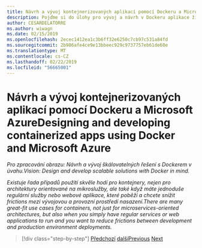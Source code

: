 ```yaml
---
title: Návrh a vývoj kontejnerizovaných aplikací pomocí Dockeru a Microsoft Azure
description: Pojďme si do úlohy pro vývoj a návrh v Dockeru aplikace životního cyklu.
author: CESARDELATORRE
ms.author: wiwagn
ms.date: 02/15/2019
ms.openlocfilehash: 2ecec1412ea1c3b6ff32e6250c7cb97c531a84fd
ms.sourcegitcommit: 2b986afe4ce9e13bbeec929c9737757eb61de60e
ms.translationtype: MT
ms.contentlocale: cs-CZ
ms.lasthandoff: 02/22/2019
ms.locfileid: "56665001"
---
```

# <a name="designing-and-developing-containerized-apps-using-docker-and-microsoft-azure"></a><span data-ttu-id="c64fd-103">Návrh a vývoj kontejnerizovaných aplikací pomocí Dockeru a Microsoft Azure</span><span class="sxs-lookup"><span data-stu-id="c64fd-103">Designing and developing containerized apps using Docker and Microsoft Azure</span></span>

<span data-ttu-id="c64fd-104">*Pro zpracování obrazu: Návrh a vývoj škálovatelných řešení s Dockerem v úvahu.*</span><span class="sxs-lookup"><span data-stu-id="c64fd-104">*Vision: Design and develop scalable solutions with Docker in mind.*</span></span>

<span data-ttu-id="c64fd-105">*Existuje řada případů použití skvěle hodí pro kontejnery, nejen pro architektury orientované na mikroslužby, ale také když máte jednoduše regulární služby nebo webové aplikace, které poběží a chcete snížit frictions mezi vývojovou a provozní prostředí nasazení.*</span><span class="sxs-lookup"><span data-stu-id="c64fd-105">*There are many great-fit use cases for containers, not just for microservices-oriented architectures, but also when you simply have regular services or web applications to run and you want to reduce frictions between development and production environment deployments.*</span></span>

>[!div class="step-by-step"]
><span data-ttu-id="c64fd-106">[Předchozí](../Microsoft-platform-tools-containerized-apps/index.md)
>[další](design-docker-applications.md)</span><span class="sxs-lookup"><span data-stu-id="c64fd-106">[Previous](../Microsoft-platform-tools-containerized-apps/index.md)
[Next](design-docker-applications.md)</span></span>